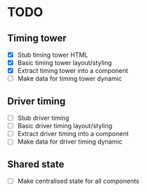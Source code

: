 # TODO

## Timing tower
- [x] Stub timing tower HTML
- [x] Basic timing tower layout/styling
- [x] Extract timing tower into a component
- [ ] Make data for timing tower dynamic

## Driver timing
- [ ] Stub driver timing
- [ ] Basic driver timing layout/styling
- [ ] Extract driver timing into a component
- [ ] Make data for driver timing dynamic

## Shared state
- [ ] Make centralised state for all components

